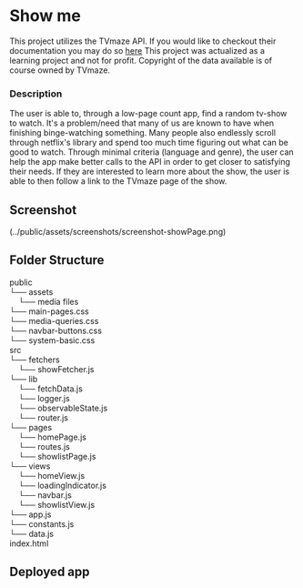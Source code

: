 # Show me

This project utilizes the TVmaze API. If you would like to checkout their documentation you may do so [here](https://www.tvmaze.com/api)
This project was actualized as a learning project and not for profit. Copyright of the data available is of course owned by TVmaze.

### Description

The user is able to, through a low-page count app, find a random tv-show to watch. It's a problem/need that many of us are known to have when finishing binge-watching something. Many people also endlessly scroll through netflix's library and spend too much time figuring out what can be good to watch. Through minimal criteria (language and genre), the user can help the app make better calls to the API in order to get closer to satisfying their needs. If they are interested to learn more about the show, the user is able to then follow a link to the TVmaze page of the show.

## Screenshot

(../public/assets/screenshots/screenshot-showPage.png)

## Folder Structure

public<br>
└── assets<br>
&nbsp;&nbsp;&nbsp;&nbsp;└── media files<br>
└── main-pages.css<br>
└── media-queries.css<br>
└── navbar-buttons.css<br>
└── system-basic.css<br>
src<br>
└── fetchers<br>
&nbsp;&nbsp;&nbsp;&nbsp;└── showFetcher.js<br>
└── lib<br>
&nbsp;&nbsp;&nbsp;&nbsp;└── fetchData.js<br>
&nbsp;&nbsp;&nbsp;&nbsp;└── logger.js<br>
&nbsp;&nbsp;&nbsp;&nbsp;└── observableState.js<br>
&nbsp;&nbsp;&nbsp;&nbsp;└── router.js<br>
└── pages<br>
&nbsp;&nbsp;&nbsp;&nbsp;└── homePage.js<br>
&nbsp;&nbsp;&nbsp;&nbsp;└── routes.js<br>
&nbsp;&nbsp;&nbsp;&nbsp;└── showlistPage.js<br>
└── views<br>
&nbsp;&nbsp;&nbsp;&nbsp;└── homeView.js<br>
&nbsp;&nbsp;&nbsp;&nbsp;└── loadingIndicator.js<br>
&nbsp;&nbsp;&nbsp;&nbsp;└── navbar.js<br>
&nbsp;&nbsp;&nbsp;&nbsp;└── showlistView.js<br>
└── app.js<br>
└── constants.js<br>
└── data.js<br>
index.html<br>

## Deployed app
